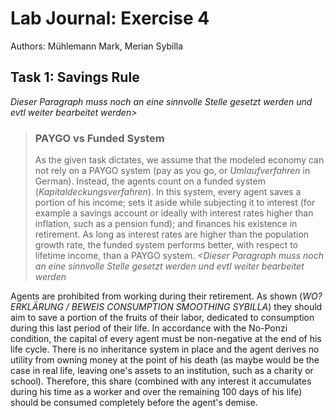 # Lab Journal: Exercise 4

Authors: Mühlemann Mark, Merian Sybilla

## Task 1: Savings Rule

*Dieser Paragraph muss noch an eine sinnvolle Stelle gesetzt werden und evtl weiter bearbeitet werden>*
>### PAYGO vs Funded System
>As the given task dictates, we assume that the modeled economy can not rely on a PAYGO system (pay as you go, or _Umlaufverfahren_ in German). Instead, the agents count on a funded system (_Kapitaldeckungsverfahren_). In this system, every agent saves a portion of his income; sets it aside while subjecting it to interest (for example a savings account or ideally with interest rates higher than inflation, such as a pension fund); and finances his existence in retirement. As long as interest rates are higher than the population growth rate, the funded system performs better, with respect to lifetime income, than a PAYGO system. 
*<Dieser Paragraph muss noch an eine sinnvolle Stelle gesetzt werden und evtl weiter bearbeitet werden*

Agents are prohibited from working during their retirement. As shown (_WO? ERKLÄRUNG / BEWEIS CONSUMPTION SMOOTHING SYBILLA_) they should aim to save a portion of the fruits of their labor, dedicated to consumption during this last period of their life. In accordance with the No-Ponzi condition, the capital of every agent must be non-negative at the end of his life cycle. There is no inheritance system in place and the agent derives no utility from owning money at the point of his death (as maybe would be the case in real life, leaving one's assets to an institution, such as a charity or school). Therefore, this share (combined with any interest it accumulates during his time as a worker and over the remaining 100 days of his life) should be consumed completely before the agent's demise. 
